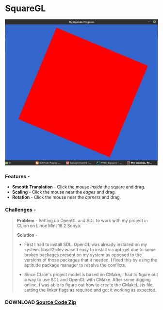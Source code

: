 # SquareGL
![Image](squaregl.png)

### Features -

- **Smooth Translation** - Click the mouse _inside_ the square and drag.
- **Scaling** - Click the mouse near the _edges_ and drag.
- **Rotation** - Click the mouse near the _corners_ and drag.

### Challenges - 
> **Problem** - Setting up OpenGL and SDL to work with my project in CLion on Linux Mint 18.2 Sonya.
>
> **Solution** -
> - First I had to install SDL. OpenGL was already installed on my system. libsdl2-dev wasn't easy to install via apt-get
  due to some broken packages present on my system as opposed to the versions of those packages that it needed.
  I fixed this by using the aptitude package manager to resolve the conflicts.
>
> - Since CLion's project model is based on CMake, I had to figure out a way to use SDL and OpenGL with CMake.
  After some digging online, I was able to figure out how to create the CMakeLists file, setting the linker flags as required and got it working as expected.

### DOWNLOAD [Source Code Zip](http://github.com/debowin/opengl-square/zipball/master/)